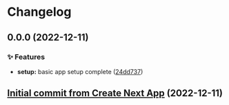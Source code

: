 # Changelog

## 0.0.0 (2022-12-11)


### ✨ Features

* **setup:** basic app setup complete ([24dd737](https://github.com/Ankit1598/quizts/commit/24dd7377935465f62e391b4da1c100ea9e53b854))

## [Initial commit from Create Next App](https://github.com/Ankit1598/quizts/commit/881031788c3c3cbb492a21ce3454b62666348a61) (2022-12-11)